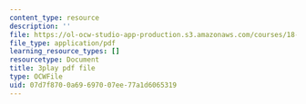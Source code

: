 ```yaml
---
content_type: resource
description: ''
file: https://ol-ocw-studio-app-production.s3.amazonaws.com/courses/18-01sc-single-variable-calculus-fall-2010/07d7f8700a69697007ee77a1d6065319_XRkgBWbWvg4.pdf
file_type: application/pdf
learning_resource_types: []
resourcetype: Document
title: 3play pdf file
type: OCWFile
uid: 07d7f870-0a69-6970-07ee-77a1d6065319
---
```

